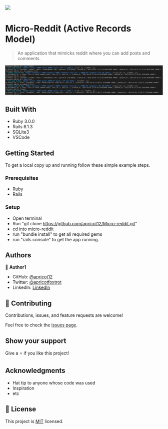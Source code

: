 ![](https://img.shields.io/badge/Microverse-blueviolet)

# Micro-Reddit (Active Records Model)

> An application that mimicks reddit where you can add posts and comments.

![screenshot](./screenshot-micro-reddit.png)

## Built With

- Ruby 3.0.0
- Rails 6.1.3
- SQLite3
- VSCode

## Getting Started
To get a local copy up and running follow these simple example steps.

### Prerequisites

- Ruby
- Rails

### Setup

- Open terminal
- Run "git clone https://github.com/apricot12/Micro-reddit.git"
- cd into micro-reddit
- run "bundle install" to get all required gems
- run "rails console" to get the app running.

## Authors

👤 **Author1**

- GitHub: [@apricot12](https://github.com/apricot12)
- Twitter: [@apricotfoxtrot](https://twitter.com/apricotfoxtrot)
- LinkedIn: [LinkedIn](https://linkedin.com/linkedinhandle)

## 🤝 Contributing

Contributions, issues, and feature requests are welcome!

Feel free to check the [issues page](issues/).

## Show your support

Give a ⭐️ if you like this project!

## Acknowledgments

- Hat tip to anyone whose code was used
- Inspiration
- etc

## 📝 License

This project is [MIT](lic.url) licensed.
